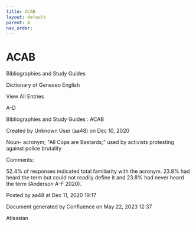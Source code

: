 ```yaml
---
title: ACAB
layout: default
parent: A
nav_order:
---
```


# ACAB

Bibliographies and Study Guides

Dictionary of Geneseo English

View All Entries

A-D

Bibliographies and Study Guides : ACAB

Created by  Unknown User (aa48) on Dec 10, 2020

Noun- acronym; &quot;All Cops are Bastards;&quot; used by activists protesting against police brutality

Comments:

52.4% of responses indicated total familiarity with the acronym. 23.8% had heard the term but could not readily define it and 23.8% had never heard the term (Anderson A-F 2020).

Posted by aa48 at Dec 11, 2020 19:17

Document generated by Confluence on May 22, 2023 12:37

Atlassian
